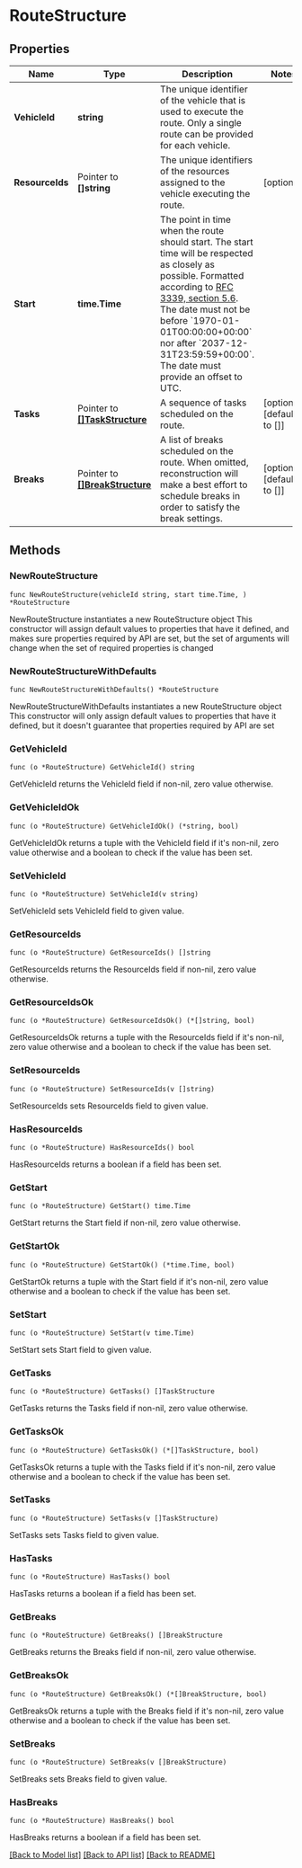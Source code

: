 # RouteStructure

## Properties

Name | Type | Description | Notes
------------ | ------------- | ------------- | -------------
**VehicleId** | **string** | The unique identifier of the vehicle that is used to execute the route. Only a single route can be provided for each vehicle. | 
**ResourceIds** | Pointer to **[]string** | The unique identifiers of the resources assigned to the vehicle executing the route. | [optional] 
**Start** | **time.Time** | The point in time when the route should start. The start time will be respected as closely as possible. Formatted according to [RFC 3339, section 5.6](https://tools.ietf.org/html/rfc3339#section-5.6). The date must not be before &#x60;1970-01-01T00:00:00+00:00&#x60; nor after &#x60;2037-12-31T23:59:59+00:00&#x60;. The date must provide an offset to UTC. | 
**Tasks** | Pointer to [**[]TaskStructure**](TaskStructure.md) | A sequence of tasks scheduled on the route. | [optional] [default to []]
**Breaks** | Pointer to [**[]BreakStructure**](BreakStructure.md) | A list of breaks scheduled on the route. When omitted, reconstruction will make a best effort to schedule breaks in order to satisfy the break settings. | [optional] [default to []]

## Methods

### NewRouteStructure

`func NewRouteStructure(vehicleId string, start time.Time, ) *RouteStructure`

NewRouteStructure instantiates a new RouteStructure object
This constructor will assign default values to properties that have it defined,
and makes sure properties required by API are set, but the set of arguments
will change when the set of required properties is changed

### NewRouteStructureWithDefaults

`func NewRouteStructureWithDefaults() *RouteStructure`

NewRouteStructureWithDefaults instantiates a new RouteStructure object
This constructor will only assign default values to properties that have it defined,
but it doesn't guarantee that properties required by API are set

### GetVehicleId

`func (o *RouteStructure) GetVehicleId() string`

GetVehicleId returns the VehicleId field if non-nil, zero value otherwise.

### GetVehicleIdOk

`func (o *RouteStructure) GetVehicleIdOk() (*string, bool)`

GetVehicleIdOk returns a tuple with the VehicleId field if it's non-nil, zero value otherwise
and a boolean to check if the value has been set.

### SetVehicleId

`func (o *RouteStructure) SetVehicleId(v string)`

SetVehicleId sets VehicleId field to given value.


### GetResourceIds

`func (o *RouteStructure) GetResourceIds() []string`

GetResourceIds returns the ResourceIds field if non-nil, zero value otherwise.

### GetResourceIdsOk

`func (o *RouteStructure) GetResourceIdsOk() (*[]string, bool)`

GetResourceIdsOk returns a tuple with the ResourceIds field if it's non-nil, zero value otherwise
and a boolean to check if the value has been set.

### SetResourceIds

`func (o *RouteStructure) SetResourceIds(v []string)`

SetResourceIds sets ResourceIds field to given value.

### HasResourceIds

`func (o *RouteStructure) HasResourceIds() bool`

HasResourceIds returns a boolean if a field has been set.

### GetStart

`func (o *RouteStructure) GetStart() time.Time`

GetStart returns the Start field if non-nil, zero value otherwise.

### GetStartOk

`func (o *RouteStructure) GetStartOk() (*time.Time, bool)`

GetStartOk returns a tuple with the Start field if it's non-nil, zero value otherwise
and a boolean to check if the value has been set.

### SetStart

`func (o *RouteStructure) SetStart(v time.Time)`

SetStart sets Start field to given value.


### GetTasks

`func (o *RouteStructure) GetTasks() []TaskStructure`

GetTasks returns the Tasks field if non-nil, zero value otherwise.

### GetTasksOk

`func (o *RouteStructure) GetTasksOk() (*[]TaskStructure, bool)`

GetTasksOk returns a tuple with the Tasks field if it's non-nil, zero value otherwise
and a boolean to check if the value has been set.

### SetTasks

`func (o *RouteStructure) SetTasks(v []TaskStructure)`

SetTasks sets Tasks field to given value.

### HasTasks

`func (o *RouteStructure) HasTasks() bool`

HasTasks returns a boolean if a field has been set.

### GetBreaks

`func (o *RouteStructure) GetBreaks() []BreakStructure`

GetBreaks returns the Breaks field if non-nil, zero value otherwise.

### GetBreaksOk

`func (o *RouteStructure) GetBreaksOk() (*[]BreakStructure, bool)`

GetBreaksOk returns a tuple with the Breaks field if it's non-nil, zero value otherwise
and a boolean to check if the value has been set.

### SetBreaks

`func (o *RouteStructure) SetBreaks(v []BreakStructure)`

SetBreaks sets Breaks field to given value.

### HasBreaks

`func (o *RouteStructure) HasBreaks() bool`

HasBreaks returns a boolean if a field has been set.


[[Back to Model list]](../README.md#documentation-for-models) [[Back to API list]](../README.md#documentation-for-api-endpoints) [[Back to README]](../README.md)


